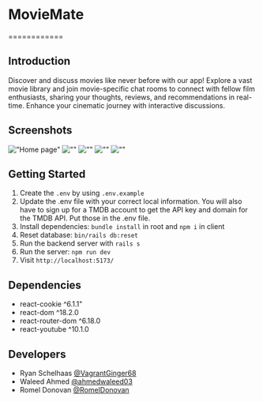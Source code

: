 # MovieMate
============

## Introduction
Discover and discuss movies like never before with our app! Explore a vast movie library and join movie-specific chat rooms to connect with fellow film enthusiasts, sharing your thoughts, reviews, and recommendations in real-time. Enhance your cinematic journey with interactive discussions.

## Screenshots
!["Home page"]()
![""]()
![""]()
![""]()
![""]()

## Getting Started

1. Create the `.env` by using `.env.example`
2. Update the .env file with your correct local information. You will also have to sign up for a TMDB account to get the API key and domain for the TMDB API. Put those in the .env file.
3. Install dependencies: `bundle install` in root and `npm i` in client
4. Reset database: `bin/rails db:reset`
5. Run the backend server with `rails s`
6. Run the server: `npm run dev`
7. Visit `http://localhost:5173/`

## Dependencies

- react-cookie ^6.1.1"
- react-dom ^18.2.0
- react-router-dom ^6.18.0
- react-youtube ^10.1.0

## Developers

- Ryan Schelhaas [@VagrantGinger68](https://github.com/VagrantGinger68)
- Waleed Ahmed [@ahmedwaleed03](https://github.com/ahmedwaleed03)
- Romel Donovan [@RomelDonovan](https://github.com/RomelDonovan)